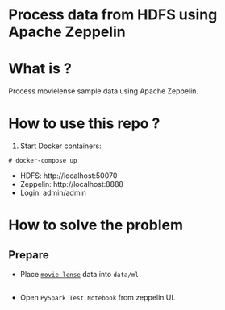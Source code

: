 Process data from HDFS using Apache Zeppelin
============================================

# What is ?

Process movielense sample data using Apache Zeppelin.

# How to use this repo ?

1. Start Docker containers:
```
# docker-compose up
```
 * HDFS: http://localhost:50070
 * Zeppelin: http://localhost:8888
  * Login: admin/admin

# How to solve the problem

## Prepare 

* Place [`movie lense`](https://movielens.org/) data into `data/ml`

## 

* Open `PySpark Test Notebook` from zeppelin UI.

